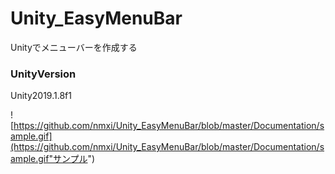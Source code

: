 # Unity_EasyMenuBar
Unityでメニューバーを作成する

### UnityVersion
Unity2019.1.8f1

![https://github.com/nmxi/Unity_EasyMenuBar/blob/master/Documentation/sample.gif](https://github.com/nmxi/Unity_EasyMenuBar/blob/master/Documentation/sample.gif"サンプル")
